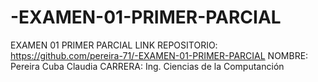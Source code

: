 # -EXAMEN-01-PRIMER-PARCIAL
 EXAMEN 01 PRIMER PARCIAL
LINK REPOSITORIO: https://github.com/pereira-71/-EXAMEN-01-PRIMER-PARCIAL
NOMBRE: Pereira Cuba Claudia
CARRERA: Ing. Ciencias de la Computanción
